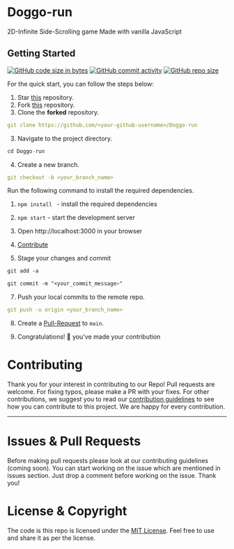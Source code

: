# Doggo-run
2D-Infinite Side-Scrolling game
Made with vanilla JavaScript

## **Getting Started**
[![GitHub code size in bytes](https://img.shields.io/github/languages/code-size/GDSC-IIIT-Kalyani/Doggo-run?logo=github)](https://GDSC-IIIT-Kalyani/Winter-of-Code-2.0-frontend/) [![GitHub commit activity](https://img.shields.io/github/commit-activity/m/GDSC-IIIT-Kalyani/Doggo-run?color=bluevoilet&logo=github)](https://github.com/GDSC-IIIT-Kalyani/Doggo-run/commits/) [![GitHub repo size](https://img.shields.io/github/repo-size/GDSC-IIIT-Kalyani/Doggo-run?logo=github)](https://github.com/GDSC-IIIT-Kalyani/Doggo-run)

For the quick start, you can follow the steps below:

1. Star <a href="https://github.com/GDSC-IIIT-Kalyani/Doggo-run" title="this">this</a> repository.
2. Fork <a href="https://github.com/GDSC-IIIT-Kalyani/Doggo-run" title="this">this</a> repository.
3. Clone the **forked** repository.

```yml
git clone https://github.com/<your-github-username>/Doggo-run
```

3. Navigate to the project directory.

```py
cd Doggo-run
```

4. Create a new branch.

```yml
git checkout -b <your_branch_name>
```

Run the following command to install the required dependencies.

1. `npm install ` - install the required dependencies
2. `npm start` - start the development server
3. Open http://localhost:3000 in your browser

4. <a href="/CONTRIBUTING.md">Contribute</a>

5. Stage your changes and commit

```css
git add -a

git commit -m "<your_commit_message>"
```

7. Push your local commits to the remote repo.

```yml
git push -u origin <your_branch_name>
```

8. Create a <a href="https://docs.github.com/en/github/collaborating-with-pull-requests/proposing-changes-to-your-work-with-pull-requests/creating-a-pull-request" title="Pull Request">Pull-Request</a> to `main`.

9. Congratulations! 🎉 you've made your contribution 

<h1 id="contribute">Contributing</h1>

<p>
   Thank you for your interest in contributing to our Repo! Pull requests are welcome. For fixing typos, please make a PR with your fixes. For other contributions, we suggest you to read our <a href="/CONTRIBUTING.md">contribution guidelines</a> to see how you can contribute to this project. We are happy for every contribution. 
   <hr> 
</p>

<h1 id="prs">Issues & Pull Requests</h1>

Before making pull requests please look at our contributing guidelines (coming soon). You can start working on the issue which are mentioned in issues section. Just drop a comment before working on the issue. Thank you!

#  License & Copyright

The code is this repo is licensed under the [MIT License](License). Feel free to use and share it as per the license.
